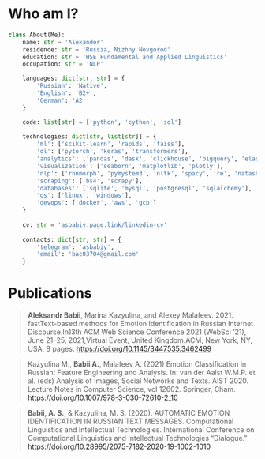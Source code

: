 # Who am I?

```python
class About(Me):
    name: str = 'Alexander'
    residence: str = 'Russia, Nizhny Novgorod'
    education: str = 'HSE Fundamental and Applied Linguistics'
    occupation: str = 'NLP'

    languages: dict[str, str] = {
        'Russian': 'Native',
        'English': 'B2+',
        'German': 'A2'
    }

    code: list[str] = ['python', 'cython', 'sql']
    
    technologies: dict[str, list[str]] = {
        'ml': ['scikit-learn', 'rapids', 'faiss'],
        'dl': ['pytorch', 'keras', 'transformers'],
        'analytics': ['pandas', 'dask', 'clickhouse', 'bigquery', 'elasticsearch'],
        'visualization': ['seaborn', 'matplotlib', 'plotly'],
        'nlp': ['rnnmorph', 'pymystem3', 'nltk', 'spacy', 're', 'natasha', 'gensim'],
        'scraping': ['bs4', 'scrapy'],
        'databases': ['sqlite', 'mysql', 'postgresql', 'sqlalchemy'],
        'os': ['linux', 'windows'],
        'devops': ['docker', 'aws', 'gcp']
    }
    
    cv: str = 'asbabiy.page.link/linkedin-cv'
    
    contacts: dict[str, str] = {
        'telegram': 'asbabiy',
        'email': 'bac03704@gmail.com'
    }
```

# Publications
> **Aleksandr Babii**, Marina Kazyulina, and Alexey Malafeev. 2021. fastText-based methods for Emotion Identification in Russian Internet Discourse.In13th ACM Web Science Conference 2021 (WebSci ’21), June 21–25, 2021,Virtual Event, United Kingdom.ACM, New York, NY, USA, 8 pages. https://doi.org/10.1145/3447535.3462499

> Kazyulina M., **Babii A.**, Malafeev A. (2021) Emotion Classification in Russian: Feature Engineering and Analysis. In: van der Aalst W.M.P. et al. (eds) Analysis of Images, Social Networks and Texts. AIST 2020. Lecture Notes in Computer Science, vol 12602. Springer, Cham. https://doi.org/10.1007/978-3-030-72610-2_10

> **Babii, A. S.**, & Kazyulina, M. S. (2020). AUTOMATIC EMOTION IDENTIFICATION IN RUSSIAN TEXT MESSAGES. Computational Linguistics and Intellectual Technologies. International Conference on Computational Linguistics and Intellectual Technologies “Dialogue.” https://doi.org/10.28995/2075-7182-2020-19-1002-1010
<!--
**asbabiy/asbabiy** is a ✨ _special_ ✨ repository because its `README.md` (this file) appears on your GitHub profile.

Here are some ideas to get you started:

- 🔭 I’m currently working on ...
- 🌱 I’m currently learning ...
- 👯 I’m looking to collaborate on ...
- 🤔 I’m looking for help with ...
- 💬 Ask me about ...
- 📫 How to reach me: ...
- 😄 Pronouns: ...
- ⚡ Fun fact: ...
-->
